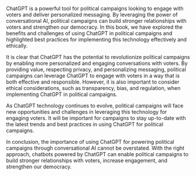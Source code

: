 
ChatGPT is a powerful tool for political campaigns looking to engage with voters and deliver personalized messaging. By leveraging the power of conversational AI, political campaigns can build stronger relationships with voters and strengthen our democracy. In this book, we have explored the benefits and challenges of using ChatGPT in political campaigns and highlighted best practices for implementing this technology effectively and ethically.

It is clear that ChatGPT has the potential to revolutionize political campaigns by enabling more personalized and engaging conversations with voters. By providing value, respecting privacy, and personalizing messaging, political campaigns can leverage ChatGPT to engage with voters in a way that is both effective and responsible. However, it is also important to consider ethical considerations, such as transparency, bias, and regulation, when implementing ChatGPT in political campaigns.

As ChatGPT technology continues to evolve, political campaigns will face new opportunities and challenges in leveraging this technology for engaging voters. It will be important for campaigns to stay up-to-date with the latest trends and best practices in using ChatGPT for political campaigns.

In conclusion, the importance of using ChatGPT for powering political campaigns through conversational AI cannot be overstated. With the right approach, chatbots powered by ChatGPT can enable political campaigns to build stronger relationships with voters, increase engagement, and strengthen our democracy.
